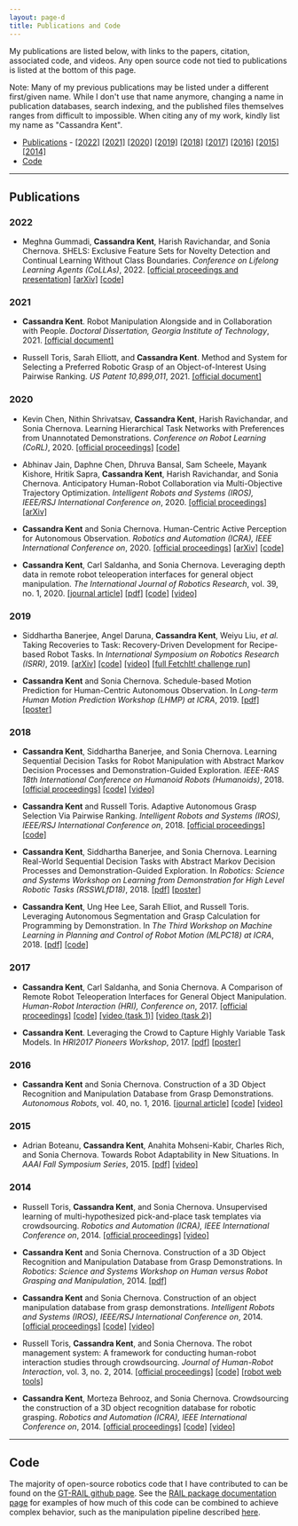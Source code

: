 ```yaml
---
layout: page-d
title: Publications and Code
---
```


My publications are listed below, with links to the papers, citation, associated code, and videos.  Any open source code not tied to publications is listed at the bottom of this page.

Note: Many of my previous publications may be listed under a different first/given name.  While I don't use that name anymore, changing a name in publication databases, search indexing, and the published files themselves ranges from difficult to impossible.  When citing any of my work, kindly list my name as "Cassandra Kent".

* [Publications](#publications) - [\[2022\]](#2022) [\[2021\]](#2021) [\[2020\]](#2020) [\[2019\]](#2019) [\[2018\]](#2018) [\[2017\]](#2017) [\[2016\]](#2016) [\[2015\]](#2015) [\[2014\]](#2014)
* [Code](#code)

---

## Publications

### 2022
* Meghna Gummadi, **Cassandra Kent**, Harish Ravichandar, and Sonia Chernova. SHELS: Exclusive Feature Sets for Novelty Detection and Continual Learning Without Class Boundaries. *Conference on Lifelong Learning Agents (CoLLAs)*, 2022. [\[official proceedings and presentation\]](https://virtual.lifelong-ml.cc/poster_21.html) [\[arXiv\]](https://arxiv.org/abs/2206.13720) [\[code\]](https://github.com/Lifelong-ML/SHELS)

### 2021
* **Cassandra Kent**. Robot Manipulation Alongside and in Collaboration with People. *Doctoral Dissertation, Georgia Institute of Technology*, 2021. [\[official document\]](https://smartech.gatech.edu/bitstream/handle/1853/66419/KENT-DISSERTATION-2021.pdf?sequence=1)

* Russell Toris, Sarah Elliott, and **Cassandra Kent**. Method and System for Selecting a Preferred Robotic Grasp of an Object-of-Interest Using Pairwise Ranking. *US Patent 10,899,011*, 2021. [\[official document\]](https://patentimages.storage.googleapis.com/4e/46/14/3dbaedc57299a5/US10899011.pdf)

### 2020
* Kevin Chen, Nithin Shrivatsav, **Cassandra Kent**, Harish Ravichandar, and Sonia Chernova. Learning Hierarchical Task Networks with Preferences from Unannotated Demonstrations. *Conference on Robot Learning (CoRL)*, 2020. [\[official proceedings\]](https://corlconf.github.io/paper_351/) [\[code\]](https://github.com/GT-RAIL/circuit_htn)

* Abhinav Jain, Daphne Chen, Dhruva Bansal, Sam Scheele, Mayank Kishore, Hritik Sapra, **Cassandra Kent**, Harish Ravichandar, and Sonia Chernova. Anticipatory Human-Robot Collaboration via Multi-Objective Trajectory Optimization. *Intelligent Robots and Systems (IROS), IEEE/RSJ International Conference on*, 2020. [\[official proceedings\]](https://ieeexplore.ieee.org/abstract/document/9341058) [\[arXiv\]](https://arxiv.org/abs/2006.03614)

* **Cassandra Kent** and Sonia Chernova. Human-Centric Active Perception for Autonomous Observation. *Robotics and Automation (ICRA), IEEE International Conference on*, 2020. [\[official proceedings\]](https://ieeexplore.ieee.org/abstract/document/9197201) [\[arXiv\]](https://arxiv.org/abs/2006.00037) [\[code\]](https://github.com/GT-RAIL/waypoint_planner)

* **Cassandra Kent**, Carl Saldanha, and Sonia Chernova. Leveraging depth data in remote robot teleoperation interfaces for general object manipulation. *The International Journal of Robotics Research*, vol. 39, no. 1, 2020. [\[journal article\]](https://journals.sagepub.com/doi/full/10.1177/0278364919888565) [\[pdf\]](http://www.rail.gatech.edu/assets/files/ijrr2019-kent-saldanha-chernova.pdf) [\[code\]](https://github.com/GT-RAIL/remote_manipulation_markers) [\[video\]](https://youtu.be/4NTyDVmpXRY)

### 2019
* Siddhartha Banerjee, Angel Daruna, **Cassandra Kent**, Weiyu Liu, *et al.* Taking Recoveries to Task: Recovery-Driven Development for Recipe-based Robot Tasks. In *International Symposium on Robotics Research (ISRR)*, 2019. [\[arXiv\]](https://arxiv.org/abs/2001.10386) [\[code\]](https://github.com/GT-RAIL/derail-fetchit-public) [\[video\]](https://youtu.be/AcOdT10q_94) [\[full FetchIt! challenge run\]](https://youtu.be/G_ur71h4CNQ)

* **Cassandra Kent** and Sonia Chernova. Schedule-based Motion Prediction for Human-Centric Autonomous Observation. In *Long-term Human Motion Prediction Workshop (LHMP) at ICRA*, 2019. [\[pdf\]]() [\[poster\]]()


### 2018
* **Cassandra Kent**, Siddhartha Banerjee, and Sonia Chernova. Learning Sequential Decision Tasks for Robot Manipulation with Abstract Markov Decision Processes and Demonstration-Guided Exploration. *IEEE-RAS 18th International Conference on Humanoid Robots (Humanoids)*, 2018. [\[official proceedings\]](https://ieeexplore.ieee.org/abstract/document/8624949) [\[code\]](https://github.com/GT-RAIL/task_sim) [\[video\]](https://youtu.be/11LB_wc5CGc)

* **Cassandra Kent** and Russell Toris. Adaptive Autonomous Grasp Selection Via Pairwise Ranking. *Intelligent Robots and Systems (IROS), IEEE/RSJ International Conference on*, 2018. [\[official proceedings\]](https://ieeexplore.ieee.org/abstract/document/8594105) [\[code\]](https://github.com/fetchrobotics/fetch_grasp_suggestion)

* **Cassandra Kent**, Siddhartha Banerjee, and Sonia Chernova. Learning Real-World Sequential Decision Tasks with Abstract Markov Decision Processes and Demonstration-Guided Exploration. In *Robotics: Science and Systems Workshop on Learning from Demonstration for High Level Robotic Tasks (RSSWLfD18)*, 2018. [\[pdf\]]() [\[poster\]]()

* **Cassandra Kent**, Ung Hee Lee, Sarah Elliot, and Russell Toris. Leveraging Autonomous Segmentation and Grasp Calculation for Programming by Demonstration. In *The Third Workshop on Machine Learning in Planning and Control of Robot Motion (MLPC18) at ICRA*, 2018. [\[pdf\]](https://www.cs.unm.edu/amprg/Workshops/MLPC18/submissions/paper_17.pdf) [\[code\]](https://github.com/fetchrobotics/fetch_pbd)


### 2017
* **Cassandra Kent**, Carl Saldanha, and Sonia Chernova. A Comparison of Remote Robot Teleoperation Interfaces for General Object Manipulation. *Human-Robot Interaction (HRI), Conference on*, 2017. [\[official proceedings\]](https://dl.acm.org/doi/abs/10.1145/2909824.3020249) [\[code\]](https://github.com/GT-RAIL/remote_manipulation_markers) [\[video (task 1)\]](https://youtu.be/1atKPcV_YqU) [\[video (task 2)\]](https://youtu.be/ySgwyTsOkkY)

* **Cassandra Kent**. Leveraging the Crowd to Capture Highly Variable Task Models. In *HRI2017 Pioneers Workshop*, 2017. [\[pdf\]]() [\[poster\]]()


### 2016
* **Cassandra Kent** and Sonia Chernova. Construction of a 3D Object Recognition and Manipulation Database from Grasp Demonstrations. *Autonomous Robots*, vol. 40, no. 1, 2016. [\[journal article\]](https://idp.springer.com/authorize/casa?redirect_uri=https://link.springer.com/content/pdf/10.1007/s10514-015-9451-2.pdf&casa_token=ubh3KWUsvJMAAAAA:xgb7PlsDTVPchmjmupWZUYxcmzcT1tOkGPj5egd577fY3eZ86j-m2KzNNmtAee3eXZqbFAEwIN-l4HIL) [\[code\]](https://github.com/GT-RAIL/rail_pick_and_place) [\[video\]](https://youtu.be/6Qb1fMx6cgE)


### 2015
* Adrian Boteanu, **Cassandra Kent**, Anahita Mohseni-Kabir, Charles Rich, and Sonia Chernova. Towards Robot Adaptability in New Situations. In *AAAI Fall Symposium Series*, 2015. [\[pdf\]](https://web.cs.wpi.edu/~rich/heres_how/pub/BoteanuEtAl2015_AAAI_FSS.pdf) [\[video\]](https://www.youtube.com/watch?v=Ry3QtbSoOfM)

### 2014
* Russell Toris, **Cassandra Kent**, and Sonia Chernova. Unsupervised learning of multi-hypothesized pick-and-place task templates via crowdsourcing. *Robotics and Automation (ICRA), IEEE International Conference on*, 2014. [\[official proceedings\]](https://ieeexplore.ieee.org/abstract/document/7139823) [\[video\]](https://youtu.be/Pqjgd33ZVAk)

* **Cassandra Kent** and Sonia Chernova. Construction of a 3D Object Recognition and Manipulation Database from Grasp Demonstrations. In *Robotics: Science and Systems Workshop on Human versus Robot Grasping and Manipulation*, 2014. [\[pdf\]]()

* **Cassandra Kent** and Sonia Chernova. Construction of an object manipulation database from grasp demonstrations. *Intelligent Robots and Systems (IROS), IEEE/RSJ International Conference on*, 2014. [\[official proceedings\]](https://ieeexplore.ieee.org/abstract/document/6943028) [\[code\]](https://github.com/GT-RAIL/rail_pick_and_place) [\[video\]](https://youtu.be/6Qb1fMx6cgE)

* Russell Toris, **Cassandra Kent**, and Sonia Chernova. The robot management system: A framework for conducting human-robot interaction studies through crowdsourcing. *Journal of Human-Robot Interaction*, vol. 3, no. 2, 2014. [\[official proceedings\]](https://dl.acm.org/doi/abs/10.5555/3109829.3109831) [\[code\]](https://github.com/GT-RAIL/rms) [\[robot web tools\]](http://robotwebtools.org/)

* **Cassandra Kent**, Morteza Behrooz, and Sonia Chernova. Crowdsourcing the construction of a 3D object recognition database for robotic grasping. *Robotics and Automation (ICRA), IEEE International Conference on*, 2014. [\[official proceedings\]](https://ieeexplore.ieee.org/abstract/document/6907520) [\[code\]](https://github.com/GT-RAIL/rail_pick_and_place) [\[video\]](https://youtu.be/6Qb1fMx6cgE)

---

## Code

The majority of open-source robotics code that I have contributed to can be found on the [GT-RAIL github page](https://github.com/GT-RAIL).  See the [RAIL package documentation page](https://github.com/GT-RAIL/rail_package_documentation) for examples of how much of this code can be combined to achieve complex behavior, such as the manipulation pipeline described [here](https://github.com/GT-RAIL/rail_package_documentation).
